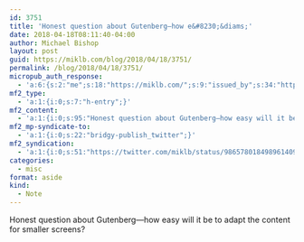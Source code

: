 ```yaml
---
id: 3751
title: 'Honest question about Gutenberg—how e&#8230;&diams;'
date: 2018-04-18T08:11:40-04:00
author: Michael Bishop
layout: post
guid: https://miklb.com/blog/2018/04/18/3751/
permalink: /blog/2018/04/18/3751/
micropub_auth_response:
  - 'a:6:{s:2:"me";s:18:"https://miklb.com/";s:9:"issued_by";s:34:"https://tokens.indieauth.com/token";s:9:"client_id";s:21:"https://quill.p3k.io/";s:9:"issued_at";i:1515785966;s:5:"scope";s:13:"create update";s:5:"nonce";i:1033266350;}'
mf2_type:
  - 'a:1:{i:0;s:7:"h-entry";}'
mf2_content:
  - 'a:1:{i:0;s:95:"Honest question about Gutenberg—how easy will it be to adapt the content for smaller screens?";}'
mf2_mp-syndicate-to:
  - 'a:1:{i:0;s:22:"bridgy-publish_twitter";}'
mf2_syndication:
  - 'a:1:{i:0;s:51:"https://twitter.com/miklb/status/986578018498961409";}'
categories:
  - misc
format: aside
kind:
  - Note
---
```

Honest question about Gutenberg—how easy will it be to adapt the content for smaller screens?